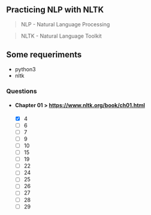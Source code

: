 ## Practicing NLP with NLTK 

>  NLP - Natural Language Processing

>  NLTK - Natural Language Toolkit

## Some requeriments

- python3
- nltk

### Questions

- #### Chapter 01 > https://www.nltk.org/book/ch01.html
  - [x] 4
  - [ ] 6
  - [ ] 7
  - [ ] 9
  - [ ] 10
  - [ ] 15
  - [ ] 19
  - [ ] 22
  - [ ] 24
  - [ ] 25
  - [ ] 26
  - [ ] 27
  - [ ] 28
  - [ ] 29
